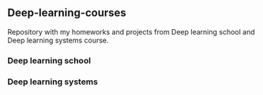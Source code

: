 ## Deep-learning-courses

Repository with my homeworks and projects from Deep learning school and Deep learning systems course.

### Deep learning school

### Deep learning systems
